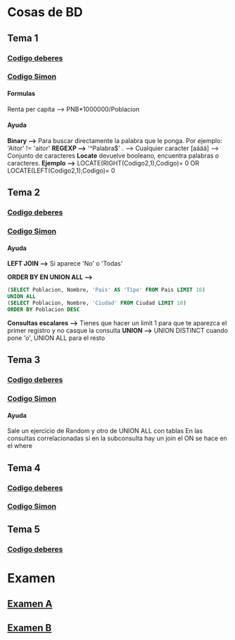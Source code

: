 # Cosas de BD

## Tema 1

### [Codigo deberes](code-work.md)

### [Codigo Simon](simon-code.md)

#### Formulas

Renta per capita --> PNB\*1000000/Poblacion

#### Ayuda

**Binary -->** Para buscar directamente la palabra que le ponga. Por ejemplo: 'Aitor' != 'aitor'
**REGEXP -->** '^Palabra\$' . --> Cualquier caracter [aáäâ] --> Conjunto de caracteres
**Locate** devuelve booleano, encuentra palabras o caracteres. **Ejemplo -->** LOCATE(RIGHT(Codigo2,1),Codigo)= 0 OR LOCATE(LEFT(Codigo2,1),Codigo)= 0

## Tema 2

### [Codigo deberes](code-work2.md)

### [Codigo Simon](simon-code2.md)

#### Ayuda

**LEFT JOIN -->** Si aparece 'No' o 'Todas'

**ORDER BY EN UNION ALL -->**

```SQL
(SELECT Poblacion, Nombre, 'Pais' AS 'Tipo' FROM Pais LIMIT 10)
UNION ALL
(SELECT Poblacion, Nombre, 'Ciudad' FROM Ciudad LIMIT 10)
ORDER BY Poblacion DESC
```

**Consultas escalares -->** Tienes que hacer un limit 1 para que te aparezca el primer registro y no casque la consulta
**UNION -->** UNION DISTINCT cuando pone 'o', UNION ALL para el resto

## Tema 3

### [Codigo deberes](code-work3.md)

### [Codigo Simon](simon-code3.md)

#### Ayuda

Sale un ejercicio de Random y otro de UNION ALL con tablas
En las consultas correlacionadas si en la subconsulta hay un join el ON se hace en el where

## Tema 4

### [Codigo deberes](code-work4.md)

### [Codigo Simon](simon-code4.md)

## Tema 5

### [Codigo deberes](code-work5.md)

# Examen

## [Examen A](a.md)

## [Examen B](b.md)

